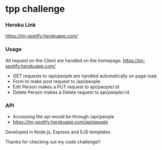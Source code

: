 # tpp challenge
### Heroku Link
https://lm-spotify.herokuapp.com/

### Usage
All request on the Client are handled on the homepage. https://lm-spotify.herokuapp.com/
* GET requests to /api/people are handled automatically on page load.
* Form to make post request to /api/people
* Edit Person makes a PUT request to api/people/:id
* Delete Person makes a Delete request to api/people/:id

### API
* Accessing the api would be through /api/people
* https://lm-spotify.herokuapp.com/api/people

Developed in Node.js, Express and EJS templates.

Thanks for checking out my code challenge!!
